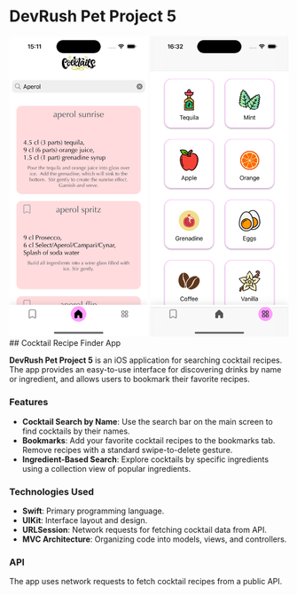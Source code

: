 # DevRush Pet Project 5
<img src="https://github.com/AnnaMelekh/cocktailsApp/blob/main/Simulator%20Screenshot%20-%20iPhone%2015%20Pro%20-%202025-03-01%20at%2015.11.30.png" width="250"/>

<img src="https://github.com/AnnaMelekh/cocktailsApp/blob/main/Simulator%20Screenshot%20-%20iPhone%2015%20Pro%20-%202025-03-01%20at%2016.32.49.png" width="250"/>
## Cocktail Recipe Finder App

**DevRush Pet Project 5** is an iOS application for searching cocktail recipes. The app provides an easy-to-use interface for discovering drinks by name or ingredient, and allows users to bookmark their favorite recipes.

### Features

- **Cocktail Search by Name**: Use the search bar on the main screen to find cocktails by their names.
- **Bookmarks**: Add your favorite cocktail recipes to the bookmarks tab. Remove recipes with a standard swipe-to-delete gesture.
- **Ingredient-Based Search**: Explore cocktails by specific ingredients using a collection view of popular ingredients.

### Technologies Used

- **Swift**: Primary programming language.
- **UIKit**: Interface layout and design.
- **URLSession**: Network requests for fetching cocktail data from API.
- **MVC Architecture**: Organizing code into models, views, and controllers.

### API

The app uses network requests to fetch cocktail recipes from a public API.
